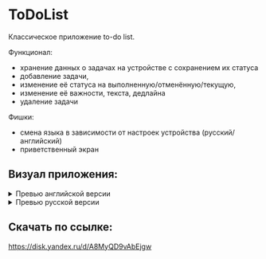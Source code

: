 # ToDoList
Классическое приложение to-do list.

Функционал: 
* хранение данных о задачах на устройстве с сохранением их статуса
* добавление задачи,
* изменение её статуса на выполненную/отменённую/текущую,
* изменение её важности, текста, дедлайна
* удаление задачи
  
Фишки:
* смена языка в зависимости от настроек устройства (русский/английский)
* приветственный экран


## Визуал приложения:
        
<details><summary>Превью английской версии</summary>

   1. ![photo1687570030](https://github.com/MedVAL-na/ToDoList/assets/72570836/79afedf5-4405-434e-9e4d-02d3132b675c)
   2.  ![photo1687570047](https://github.com/MedVAL-na/ToDoList/assets/72570836/c256829c-4f68-4ba0-9cdc-bd38ba981b2c)
   3.   ![photo1687570066](https://github.com/MedVAL-na/ToDoList/assets/72570836/a3a3672e-998c-41c4-882e-8cca1ce1ebb8)


</details>

<details><summary>Превью русской версии</summary>

   1. ![photo1687570093](https://github.com/MedVAL-na/ToDoList/assets/72570836/bfa6e4b6-6f46-41fa-84be-a8876be3b60b)
   2.  ![photo1687570093 (1)](https://github.com/MedVAL-na/ToDoList/assets/72570836/8ace057a-ee4e-4c56-81e8-884d5d345ce2)
   3.   ![photo1687570093 (2)](https://github.com/MedVAL-na/ToDoList/assets/72570836/020501f7-d130-4113-a2cc-8c44ed400825)
   4.    ![photo1687570093 (3)](https://github.com/MedVAL-na/ToDoList/assets/72570836/4277880c-e076-4875-b5b7-1aff95f716b2)




</details>


## Скачать по ссылке:

https://disk.yandex.ru/d/A8MyQD9vAbEjgw

